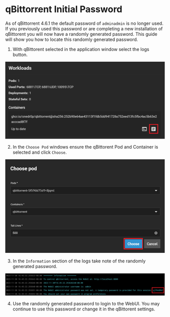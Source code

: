 # qBittorrent Initial Password

As of qBittorrent 4.6.1 the default password of `adminadmin` is no longer used. If you previously used this password or are completing a new installation of qBittorent you will now have a randomly generated password. This guide will show you how to locate this randomly generated password.

1. With qBittorent selected in the application window select the logs button.

![qbittorrent-logs](./images/qbittorrent-logs.png)

2. In the `Choose Pod` windows ensure the qBittorent Pod and Container is selected and click `Choose`.

![qbittorent-logs2](./images/qbittorrent-logs2.png)

3. In the `Information` section of the logs take note of the randomly generated password.

![qbittorent-password](./images/qbittorrent-password.png)

4. Use the randomly generated password to login to the WebUI. You may continue to use this password or change it in the qBittorent settings.
